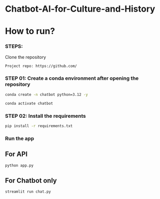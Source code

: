 # Chatbot-AI-for-Culture-and-History


# How to run?
### STEPS:

Clone the repository

```bash
Project repo: https://github.com/
```

### STEP 01: Create a conda environment after opening the repository

```bash
conda create -n chatbot python=3.12 -y
```

```bash
conda activate chatbot
```


### STEP 02: Install the requirements
```bash
pip install -r requirements.txt
```

### Run the app
## For API
```bash
python app.py
```

## For Chatbot only
```bash
streamlit run chat.py
```
